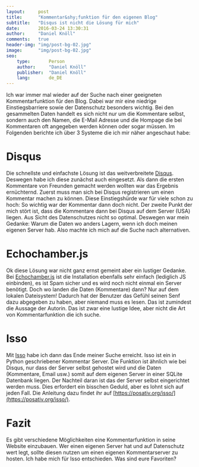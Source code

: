```yaml
---
layout: 	post
title:  	"Kommentar&shy;funktion für den eigenen Blog"
subtitle:   "Disqus ist nicht die Lösung für mich"
date:   	2016-03-24 13:30:31
author:     "Daniel Knöll"
comments:   true
header-img: "img/post-bg-02.jpg"
image:      "img/post-bg-02.jpg"
seo:
    type:       Person
    author:     "Daniel Knöll"
    publisher:  "Daniel Knöll"
    lang:       de_DE
---
```


Ich war immer mal wieder auf der Suche nach einer geeigneten Kommentarfunktion für den Blog. Dabei war mir eine niedrige 
Einstiegsbarriere sowie der Datenschutz besonders wichtig. Bei den gesammelten Daten handelt es sich nicht nur um 
die Kommentare selbst, sondern auch den Namen, die E-Mail Adresse und die Hompage die bei Kommentaren oft angegeben werden 
können oder sogar müssen. Im Folgenden berichte ich über 3 Systeme die ich mir näher angeschaut habe:

# Disqus
Die schnellste und einfachste Lösung ist das weitverbreitete [Disqus](https://disqus.com/). Deswegen habe ich diese 
zunächst auch eingesetzt. Als dann die ersten Kommentare von Freunden gemacht werden wollten war das Ergebnis ernüchternd.
Zuerst muss man sich bei Disqus registrieren um einen Kommentar machen zu können. Diese Einstiegshürde war für viele schon 
zu hoch: So wichtig war der Kommentar dann doch nicht. Der zweite Punkt der mich stört ist, dass die Kommentare dann bei 
Disqus auf dem Server (USA) liegen. Aus Sicht des Datenschutzes nicht so optimal. Deswegen war mein Gedanke: Warum die Daten 
wo anders Lagern, wenn ich doch meinen eigenen Server hab. Also machte ich mich auf die Suche nach alternativen.

# Echochamber.js
Ok diese Lösung war nicht ganz ernst gemeint aber ein lustiger Gedanke. Bei [Echochamber.js](https://github.com/tessalt/echo-chamber-js)
ist die Installation ebenfalls sehr einfach (lediglich JS einbinden), es ist Spam sicher und es wird noch nicht einmal ein
Server benötigt. Doch wo landen die Daten (Kommentare) dann? Nur auf dem lokalen Dateisystem! Dadurch hat der Benutzer 
das Gefühl seinen Senf dazu abgegeben zu haben, aber niemand muss es lesen. Das ist zumindest die Aussage der Autorin. 
Das ist zwar eine lustige Idee, aber nicht die Art von Kommentarfunktion die ich suche. 

# Isso
Mit [Isso](https://posativ.org/isso/) habe ich dann das Ende meiner Suche erreicht. Isso ist ein in Python geschriebener
 Kommentar Server. Die Funktion ist ähnlich wie bei Disqus, nur dass der Server selbst gehostet wird und die Daten 
 (Kommentare, Email usw.) somit auf dem eigenen Server in einer SQLite Datenbank liegen. Der Nachteil daran ist das der 
 Server selbst eingerichtet werden muss. Dies erfordert ein bisschen Geduld, aber es lohnt sich auf jeden Fall. Die 
 Anleitung dazu findet ihr auf [https://posativ.org/isso/](https://posativ.org/isso/).
 
# Fazit
Es gibt verschiedene Möglichkeiten eine Kommentarfunktion in seine Website einzubauen. Wer einen eigenen Server hat und 
auf Datenschutz wert legt, sollte diesen nutzen um einen eigenen Kommentarserver zu hosten. Ich habe mich für Isso 
entschieden. Was sind eure Favoriten?
